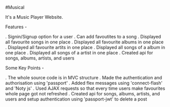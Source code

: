 #Musical

It's a Music Player Website.  

Features -

. Signin/Signup option for a user
. Can add favoutites to a song
. Displayed all favourite songs in one place
. Displayed all favourite albums in one place
. Displayed all favourite artits in one place
. Displayed all songs of a album in one place
. Displayed all songs of a artist in one place
. Created api for songs, albums, artists, and users

Some Key Points -

. The whole source code is in MVC structure
. Made the authentication and authorisation using 'passport'
. Added flex messages using 'connect-flash' and 'Noty js'
. Used AJAX requests so that every time users make favourites whole page got not refreshed
. Created api for songs, albums, artists, and users and setup authentication using 'passport-jwt' to delete a post
